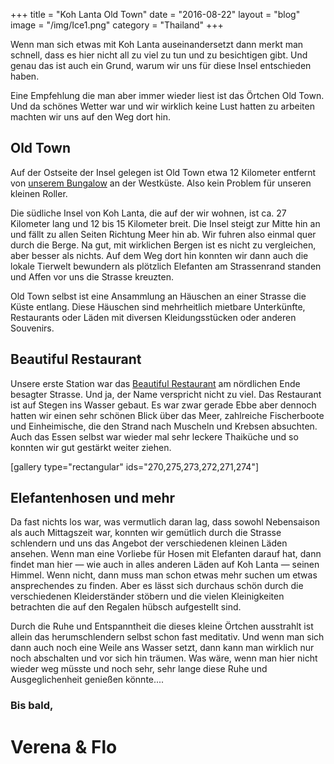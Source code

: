 +++
title = "Koh Lanta Old Town"
date = "2016-08-22"
layout = "blog"
image = "/img/Ice1.png"
category = "Thailand"
+++

Wenn man sich etwas mit Koh Lanta auseinandersetzt dann merkt man schnell, dass es hier nicht all zu viel zu tun und zu besichtigen gibt. Und genau das ist auch ein Grund, warum wir uns für diese Insel entschieden haben. 

<!--more-->


Eine Empfehlung die man aber immer wieder liest ist das Örtchen Old Town. Und da schönes Wetter war und wir wirklich keine Lust hatten zu arbeiten machten wir uns auf den Weg dort hin.

## Old Town

Auf der Ostseite der Insel gelegen ist Old Town etwa 12 Kilometer entfernt von [unserem Bungalow](http://lanta-servicedapartments.com) an der Westküste. Also kein Problem für unseren kleinen Roller.

Die südliche Insel von Koh Lanta, die auf der wir wohnen, ist ca. 27 Kilometer lang und 12 bis 15 Kilometer breit. Die Insel steigt zur Mitte hin an und fällt zu allen Seiten Richtung Meer hin ab. Wir fuhren also einmal quer durch die Berge. Na gut, mit wirklichen Bergen ist es nicht zu vergleichen, aber besser als nichts. Auf dem Weg dort hin konnten wir dann auch die lokale Tierwelt bewundern als plötzlich Elefanten am Strassenrand standen und Affen vor uns die Strasse kreuzten.

Old Town selbst ist eine Ansammlung an Häuschen an einer Strasse die Küste entlang. Diese Häuschen sind mehrheitlich mietbare Unterkünfte, Restaurants oder Läden mit diversen Kleidungsstücken oder anderen Souvenirs.

## Beautiful Restaurant

Unsere erste Station war das [Beautiful Restaurant](http://lantaoldtown.com/restaurants/beautiful-restaurant) am nördlichen Ende besagter Strasse. Und ja, der Name verspricht nicht zu viel. Das Restaurant ist auf Stegen ins Wasser gebaut. Es war zwar gerade Ebbe aber dennoch hatten wir einen sehr schönen Blick über das Meer, zahlreiche Fischerboote und Einheimische, die den Strand nach Muscheln und Krebsen absuchten. Auch das Essen selbst war wieder mal sehr leckere Thaiküche und so konnten wir gut gestärkt weiter ziehen.

[gallery type="rectangular" ids="270,275,273,272,271,274"]

## Elefantenhosen und mehr

Da fast nichts los war, was vermutlich daran lag, dass sowohl Nebensaison als auch Mittagszeit war, konnten wir gemütlich durch die Strasse schlendern und uns das Angebot der verschiedenen kleinen Läden ansehen. Wenn man eine Vorliebe für Hosen mit Elefanten darauf hat, dann findet man hier — wie auch in alles anderen Läden auf Koh Lanta — seinen Himmel. Wenn nicht, dann muss man schon etwas mehr suchen um etwas ansprechendes zu finden. Aber es lässt sich durchaus schön durch die verschiedenen Kleiderständer stöbern und die vielen Kleinigkeiten betrachten die auf den Regalen hübsch aufgestellt sind.


Durch die Ruhe und Entspanntheit die dieses kleine Örtchen ausstrahlt ist allein das herumschlendern selbst schon fast meditativ. Und wenn man sich dann auch noch eine Weile ans Wasser setzt, dann kann man wirklich nur noch abschalten und vor sich hin träumen. Was wäre, wenn man hier nicht wieder weg müsste und noch sehr, sehr lange diese Ruhe und Ausgeglichenheit genießen könnte....


### Bis bald,

<h1 class="signature">Verena & Flo</h1>
